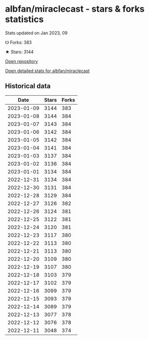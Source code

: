 # albfan/miraclecast - stars & forks statistics

Stats updated on Jan 2023, 09

☋ Forks: 383

★ Stars: 3144

[Open repository](https://github.com/albfan/miraclecast)

[Open detailed stats for albfan/miraclecast](https://reviewgithub.com/rep/albfan/miraclecast)

## Historical data
| Date | Stars | Forks |
|------|-------|-------|
| 2023-01-09 | 3144 | 383 | 
| 2023-01-08 | 3144 | 384 | 
| 2023-01-07 | 3143 | 384 | 
| 2023-01-06 | 3142 | 384 | 
| 2023-01-05 | 3142 | 384 | 
| 2023-01-04 | 3141 | 384 | 
| 2023-01-03 | 3137 | 384 | 
| 2023-01-02 | 3136 | 384 | 
| 2023-01-01 | 3134 | 384 | 
| 2022-12-31 | 3134 | 384 | 
| 2022-12-30 | 3131 | 384 | 
| 2022-12-28 | 3129 | 384 | 
| 2022-12-27 | 3126 | 382 | 
| 2022-12-26 | 3124 | 381 | 
| 2022-12-25 | 3122 | 381 | 
| 2022-12-24 | 3120 | 381 | 
| 2022-12-23 | 3117 | 380 | 
| 2022-12-22 | 3113 | 380 | 
| 2022-12-21 | 3113 | 380 | 
| 2022-12-20 | 3109 | 380 | 
| 2022-12-19 | 3107 | 380 | 
| 2022-12-18 | 3103 | 379 | 
| 2022-12-17 | 3102 | 379 | 
| 2022-12-16 | 3099 | 379 | 
| 2022-12-15 | 3093 | 379 | 
| 2022-12-14 | 3089 | 379 | 
| 2022-12-13 | 3077 | 378 | 
| 2022-12-12 | 3076 | 378 | 
| 2022-12-11 | 3048 | 374 | 

